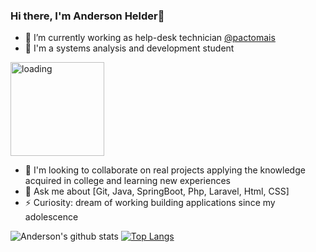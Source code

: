 ### Hi there, I'm Anderson Helder👋


- 🔭 I’m currently working as help-desk technician [@pactomais](https://pactomais.com.br)
- 🌱 I'm a systems analysis and development student
<img src="https://c.tenor.com/l6xMWS1HEtIAAAAi/loading-load.gif" alt="loading" width="150px"/> 


- 👯 I'm looking to collaborate on real projects applying the knowledge acquired in college and learning new experiences
- 💬 Ask me about [Git, Java, SpringBoot, Php, Laravel, Html, CSS]
- ⚡ Curiosity: dream of working building applications since my adolescence


![Anderson's github stats](https://github-readme-stats.vercel.app/api?username=AndersonHelder93&show_icons=true&theme=merko)
[![Top Langs](https://github-readme-stats.vercel.app/api/top-langs/?username=AndersonHelder93&layout=compact)](https://github.com/anuraghazra/github-readme-stats)
